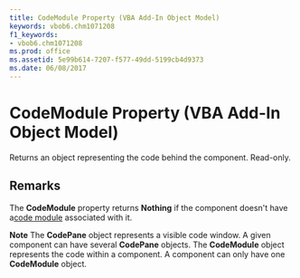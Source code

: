 ```yaml
---
title: CodeModule Property (VBA Add-In Object Model)
keywords: vbob6.chm1071208
f1_keywords:
- vbob6.chm1071208
ms.prod: office
ms.assetid: 5e99b614-7207-f577-49dd-5199cb4d9373
ms.date: 06/08/2017
---
```



# CodeModule Property (VBA Add-In Object Model)



Returns an object representing the code behind the component. Read-only.

## Remarks

The  **CodeModule** property returns **Nothing** if the component doesn't have a[code module](../../Glossary/vbe-glossary.md) associated with it.

 **Note**  The  **CodePane** object represents a visible code window. A given component can have several **CodePane** objects. The **CodeModule** object represents the code within a component. A component can only have one **CodeModule** object.


